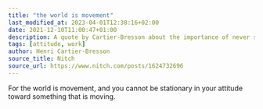 ```yaml
---
title: "the world is movement"
last_modified_at: 2023-04-01T12:38:16+02:00
date: 2021-12-10T11:00:47+01:00
description: A quote by Cartier-Bresson about the importance of never stay put.
tags: [attitude, work]
author: Henri Cartier-Bresson
source_title: Nitch
source_url: https://www.nitch.com/posts/1624732696
---
```


For the world is movement, and you cannot be stationary in your attitude toward something that is moving.
